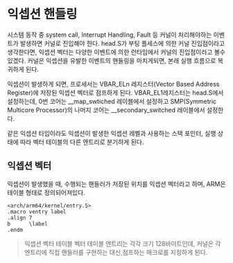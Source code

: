 # 익셉션 핸들링

시스템 동작 중 system call, Interrupt Handling, Fault 등 커널이 처리해야하는 이벤트가 발생하면 커널로 진입해야 한다.
head.S가 부팅 플세스에 의한 커널 진입점이라고 생각한다면, 익셉션 벡터는 다양한 이벤트에 의한 런타임에서 커널의 진입점이라고 볼수 있겠다.
커널은 익셉션을 유발한 이벤트의 핸들링을 마치게되면, 본래 실행 흐름으로 복귀하게 된다.

익셉션이 발생하게 되면, 프로세서는 VBAR_ELn 레지스터(Vector Based Address Register)에 저장된 익셉션 벡터로 점프하게 된다.
VBAR_EL1레지스터는 head.S에서 설정하는데, 0번 코어는 __map_swtiched 레이블에서 설정하고 SMP(Symmetric Multicore Processor)의 나머지 코어는 __secondary_switched 레이블에서 설정한다.

같은 익셉션 타입이라도 익셉션이 발생한 익셉션 레벨과 사용하는 스택 포인터, 실행 상태에 따라 벡터 테이블의 다른 엔트리로 분기하게 된다.

## 익셉션 벡터

익셉션이 발생했을 때, 수행되는 핸들러가 저장된 위치를 익셉션 벡터라고 하며, ARM은 테이블 형태로 정의되어져있다.
```
<arch/arm64/kernel/entry.S>
.macro ventry label
.align 7
b      \label
.endm
```

> 익셉션 벡터 테이블
벡터 테이블 엔트리는 각각 크기 128바이트인데, 커널은 각 엔트리에 직접 핸들러를 구현하는 대신,점프하는 매크로를 지정하게 된다.
